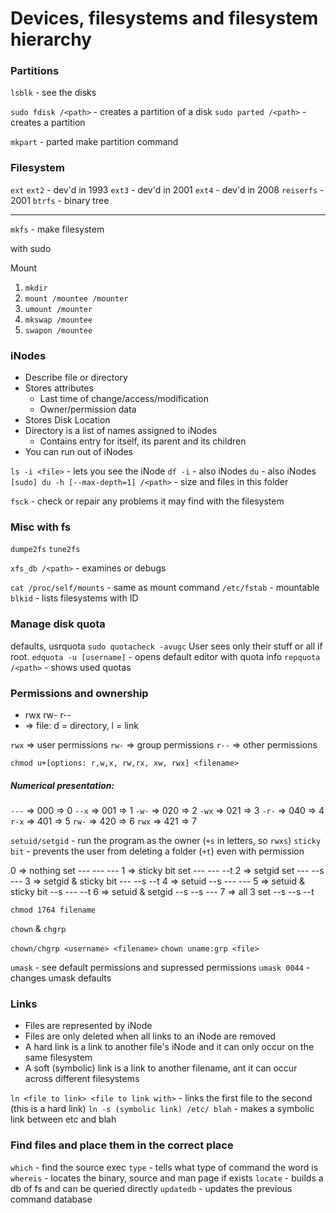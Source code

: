 # Devices, filesystems and filesystem hierarchy

### Partitions

`lsblk` - see the disks

`sudo fdisk /<path>` - creates a partition of a disk
`sudo parted /<path>` - creates a partition

`mkpart` - parted make partition command

### Filesystem

`ext`
`ext2` - dev'd in 1993
`ext3` - dev'd in 2001
`ext4` - dev'd in 2008
`reiserfs` - 2001
`btrfs` - binary tree
___

`mkfs` - make filesystem

with sudo

Mount

1. `mkdir`
1. `mount /mountee /mounter`
1. `umount /mounter`
1. `mkswap /mountee`
1. `swapon /mountee`


### iNodes

+ Describe file or directory
+ Stores attributes
	- Last time of change/access/modification
	- Owner/permission data
+ Stores Disk Location
+ Directory is a list of names assigned to iNodes
	- Contains entry for itself, its parent and its children
+ You can run out of iNodes

`ls -i <file>` - lets you see the iNode
`df -i` - also iNodes
`du` - also iNodes
`[sudo] du -h [--max-depth=1] /<path>` - size and files in this folder

`fsck` - check or repair any problems it may find with the filesystem

### Misc with fs

`dumpe2fs`
`tune2fs`

`xfs_db /<path>` - examines or debugs

`cat /proc/self/mounts` - same as mount command
`/etc/fstab` - mountable
`blkid` - lists filesystems with ID

### Manage disk quota

defaults, usrquota
`sudo quotacheck -avugc`
User sees only their stuff or all if root.
`edquota -u [username]` - opens default editor with quota info
`repquota /<path>` - shows used quotas

### Permissions and ownership

- rwx rw- r--
- => file: d = directory, l = link

`rwx` => user permissions
`rw-` => group permissions
`r--` => other permissions

`chmod u+[options: r,w,x, rw,rx, xw, rwx] <filename>`

##### Numerical presentation:

`---` => 000 => 0
`--x` => 001 => 1
`-w-` => 020 => 2
`-wx` => 021 => 3
`-r-` => 040 => 4
`r-x` => 401 => 5
`rw-` => 420 => 6
`rwx` => 421 => 7

`setuid/setgid` - run the program as the owner (`+s` in letters, so `rwxs`)
`sticky bit` - prevents the user from deleting a folder (`+t`) even with permission

0 => nothing set --- --- ---
1 => sticky bit set --- --- --t
2 => setgid set --- --s ---
3 => setgid & sticky bit --- --s --t
4 => setuid --s --- ---
5 => setuid & sticky bit --s --- --t
6 => setuid & setgid --s --s ---
7 => all 3 set --s --s --t

`chmod 1764 filename`

`chown` & `chgrp`

`chown/chgrp <username> <filename>`
`chown uname:grp <file>`

`umask` - see default permissions and supressed permissions
`umask 0044` - changes umask defaults

### Links

+ Files are represented by iNode
+ Files are only deleted when all links to an iNode are removed
+ A hard link is a link to another file's iNode and it can only occur on the same filesystem
+ A soft (symbolic) link is a link to another filename, ant it can occur across different filesystems


`ln <file to link> <file to link with>` - links the first file to the second (this is a hard link)
`ln -s (symbolic link) /etc/ blah` - makes a symbolic link between etc and blah


### Find files and place them in the correct place

`which` - find the source exec
`type` - tells what type of command the word is
`whereis` - locates the binary, source and man page if exists
`locate` - builds a db of fs and can be queried directly
`updatedb` - updates the previous command database
